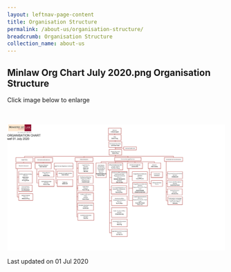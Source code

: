 ```yaml
---
layout: leftnav-page-content
title: Organisation Structure
permalink: /about-us/organisation-structure/
breadcrumb: Organisation Structure
collection_name: about-us
---
```

Minlaw Org Chart July 2020.png
Organisation Structure
---

Click image below to enlarge
<div class="image">
  <a href="/files/Minlaw Org Chart July 2020.pdf">
    <br>
    <br>
    <img src="/images/Minlaw Org Chart July 2020.png" title="Organisation Structure" alt="Organisation Structure">
  </a>
</div>

<p class="right-side-updated">Last updated on 01 Jul 2020</p>
